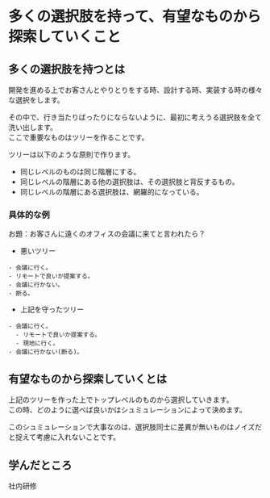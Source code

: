 # 多くの選択肢を持って、有望なものから探索していくこと
## 多くの選択肢を持つとは
開発を進める上でお客さんとやりとりをする時、設計する時、実装する時の様々な選択をします。

その中で、行き当たりばったりにならないように、最初に考えうる選択肢を全て洗い出します。  
ここで重要なものはツリーを作ることです。

ツリーは以下のような原則で作ります。
- 同じレベルのものは同じ階層にする。
- 同じレベルの階層にある他の選択肢は、その選択肢と背反するもの。
- 同じレベルの階層にある選択肢は、網羅的になっている。

### 具体的な例
お題：お客さんに遠くのオフィスの会議に来てと言われたら？

- 悪いツリー
```
- 会議に行く。
- リモートで良いか提案する。
- 会議に行かない。
- 断る。
```

- 上記を守ったツリー
```
- 会議に行く。
  - リモートで良いか提案する。
  - 現地に行く。
- 会議に行かない(断る)。
```

## 有望なものから探索していくとは
上記のツリーを作った上でトップレベルのものから選択していきます。  
この時、どのように選べば良いかはシュミュレーションによって決めます。

このシュミュレーションで大事なのは、選択肢同士に差異が無いものはノイズだと捉えて考慮に入れないことです。

## 学んだところ
社内研修

